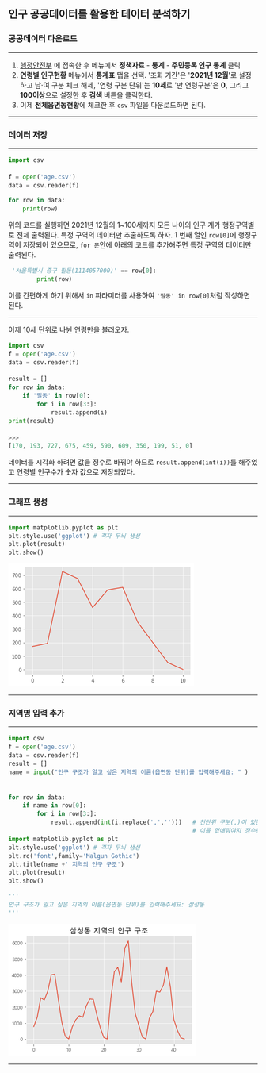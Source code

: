 ## 인구 공공데이터를 활용한 데이터 분석하기



### 공공데이터 다운로드

---

1. [행정안전부](https://www.mois.go.kr/frt/a01/frtMain.do) 에 접속한 후 메뉴에서 **정책자료** - **통계** - **주민등록 인구 통계** 클릭
2. **연령별 인구현황** 메뉴에서 **통계표** 탭을 선택. '조회 기간'은 '**2021년 12월**'로 설정하고 남·여 구분 체크 해제, '연령 구분 단위'는 **10세**로 '만 연령구분'은 **0**, 그리고 **100이상**으로 설정한 후 **검색** 버튼을 클릭한다.
3. 이제 **전체읍면동현황**에 체크한 후 `csv` 파일을 다운로드하면 된다.

---



### 데이터 저장

---

```python
import csv

f = open('age.csv')
data = csv.reader(f)
```

```python
for row in data:
    print(row)
```

위의 코드를 실행하면 2021년 12월의 1~100세까지 모든 나이의 인구 계가 행정구역별로 전체 출력된다. 특정 구역의 데이터만 추출하도록 하자. 1 번째 열인 `row[0]`에 행정구역이 저장되어 있으므로, `for 문`안에 아래의 코드를 추가해주면 특정 구역의 데이터만 출력된다.

```python
 '서울특별시 중구 필동(1114057000)' == row[0]:
        print(row)
```

이를 간편하게 하기 위해서 `in` 파라미터를 사용하여 `'필동' in row[0]`처럼 작성하면 된다. 

---

이제 10세 단위로 나뉜 연령만을 불러오자.

```python
import csv
f = open('age.csv')
data = csv.reader(f)

result = []
for row in data:
    if '필동' in row[0]:
        for i in row[3:]:
            result.append(i)
print(result)

>>>
[170, 193, 727, 675, 459, 590, 609, 350, 199, 51, 0]
```

데이터를 시각화 하려면 값을 정수로 바꿔야 하므로 `result.append(int(i))`를 해주었고 연령별 인구수가 숫자 값으로 저장되었다.

---



### 그래프 생성

---

```python
import matplotlib.pyplot as plt
plt.style.use('ggplot')	# 격자 무늬 생성
plt.plot(result)
plt.show()
```

![다운로드](assets/%EC%9D%B8%EA%B5%AC%20%EA%B5%AC%EC%A1%B0%20%EB%B6%84%EC%84%9D_01/%EB%8B%A4%EC%9A%B4%EB%A1%9C%EB%93%9C.png)

---



### 지역명 입력 추가

---

```python
import csv
f = open('age.csv')
data = csv.reader(f)
result = []
name = input("인구 구조가 알고 싶은 지역의 이름(읍면동 단위)를 입력해주세요: " )


for row in data:
    if name in row[0]:
        for i in row[3:]:
            result.append(int(i.replace(',','')))	# 천단위 구분(,)이 있는 데이터가 있으므로
            										# 이를 없애줘야지 정수로 인식할 수 있다
import matplotlib.pyplot as plt
plt.style.use('ggplot')	# 격자 무늬 생성
plt.rc('font',family='Malgun Gothic')
plt.title(name +' 지역의 인구 구조')
plt.plot(result)
plt.show()
```

```python
'''
인구 구조가 알고 싶은 지역의 이름(읍면동 단위)를 입력해주세요: 삼성동
'''
```

![Figure 2022-01-10 171618](assets/%EC%9D%B8%EA%B5%AC%20%EA%B5%AC%EC%A1%B0%20%EB%B6%84%EC%84%9D_01/Figure%202022-01-10%20171618.png)

---

